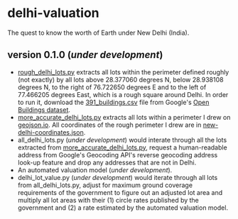 # delhi-valuation
The quest to know the worth of Earth under New Delhi (India).
## version 0.1.0 (*under development*)
- [rough_delhi_lots.py](https://github.com/vinamrsachdeva/delhi-valuation/blob/main/rough_delhi_lots.py) extracts all lots within the perimeter defined roughly (not exactly) by all lots above 28.377060 degrees N, below 28.938108 degrees N, to the right of 76.722650 degrees E and to the left of 77.466205 degrees East, which is a rough square around Delhi. In order to run it, download the [391_buildings.csv](https://storage.googleapis.com/open-buildings-data/v3/polygons_s2_level_4_gzip/391_buildings.csv.gz) file from Google's [Open Buildings dataset](https://sites.research.google/open-buildings/#download).
- [more_accurate_delhi_lots.py](https://github.com/vinamrsachdeva/delhi-valuation/blob/main/more_accurate_delhi_lots.py) extracts all lots within a perimeter I drew on [geojson.io](https://geojson.io/). All coordinates of the rough perimeter I drew are in [new-delhi-coordinates.json](https://github.com/vinamrsachdeva/delhi-valuation/blob/main/new-delhi-coordinates.json).
- all_delhi_lots.py (*under development*) would interate through all the lots extracted from [more_accurate_delhi_lots.py](https://github.com/vinamrsachdeva/delhi-valuation/blob/main/more_accurate_delhi_lots.py), request a human-readable address from Google's Geocoding API's reverse geocoding address look-up feature and drop any addresses that are not in Delhi.
- An automated valuation model (*under development*).
- delhi_lot_value.py (*under development*) would iterate through all lots from all_delhi_lots.py, adjust for maximum ground coverage requirements of the government to figure out an adjusted lot area and multiply all lot areas with their (1) circle rates published by the government and (2) a rate estimated by the automated valuation model.

